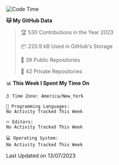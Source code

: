 <!--START_SECTION:waka-->
![Code Time](http://img.shields.io/badge/Code%20Time-201%20hrs%2025%20mins-blue)

**🐱 My GitHub Data** 

> 🏆 530 Contributions in the Year 2023
 > 
> 📦 220.9 kB Used in GitHub's Storage 
 > 
> 📜 39 Public Repositories 
 > 
> 🔑 42 Private Repositories  
 > 
📊 **This Week I Spent My Time On** 

```text
⌚︎ Time Zone: America/New_York

💬 Programming Languages: 
No Activity Tracked This Week

🔥 Editors: 
No Activity Tracked This Week

💻 Operating System: 
No Activity Tracked This Week

```


 Last Updated on 13/07/2023
<!--END_SECTION:waka-->